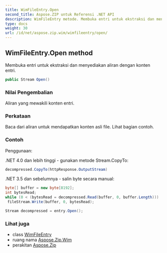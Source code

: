 ```yaml
---
title: WimFileEntry.Open
second_title: Aspose.ZIP untuk Referensi .NET API
description: WimFileEntry metode. Membuka entri untuk ekstraksi dan menyediakan aliran dengan konten entri.
type: docs
weight: 30
url: /id/net/aspose.zip.wim/wimfileentry/open/
---
```

## WimFileEntry.Open method

Membuka entri untuk ekstraksi dan menyediakan aliran dengan konten entri.

```csharp
public Stream Open()
```

### Nilai Pengembalian

Aliran yang mewakili konten entri.

### Perkataan

Baca dari aliran untuk mendapatkan konten asli file. Lihat bagian contoh.

### Contoh

Penggunaan:

.NET 4.0 dan lebih tinggi - gunakan metode Stream.CopyTo:

```csharp
decompressed.CopyTo(httpResponse.OutputStream)
```

.NET 3.5 dan sebelumnya - salin byte secara manual:

```csharp
byte[] buffer = new byte[8192];
int bytesRead;
while (0 < (bytesRead = decompressed.Read(buffer, 0, buffer.Length)))
 fileStream.Write(buffer, 0, bytesRead);
```

```csharp
Stream decompressed = entry.Open();
```

### Lihat juga

* class [WimFileEntry](../)
* ruang nama [Aspose.Zip.Wim](../../wimfileentry/)
* perakitan [Aspose.Zip](../../../)


